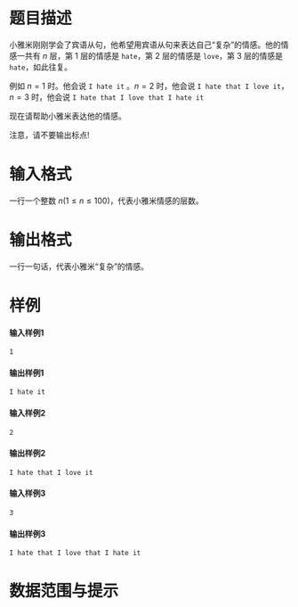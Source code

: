 
# 题目描述

  小雅米刚刚学会了宾语从句，他希望用宾语从句来表达自己“复杂”的情感。他的情感一共有 $n$ 层，第 $1$ 层的情感是 `hate`，第 $2$ 层的情感是 `love`，第 $3$ 层的情感是 `hate`，如此往复。

例如 $n=1$ 时。他会说 `I hate it` 。$n=2$ 时，他会说 `I hate that I love it`，$n=3$ 时，他会说 `I hate that I love that I hate it`

现在请帮助小雅米表达他的情感。

注意，请不要输出标点!

# 输入格式

一行一个整数 $n(1\leq n \leq 100)$，代表小雅米情感的层数。

# 输出格式

一行一句话，代表小雅米“复杂”的情感。

# 样例

#### 输入样例1

```plain
1
```

#### 输出样例1

```plain
I hate it
```

#### 输入样例2

```plain
2
```

#### 输出样例2

```plain
I hate that I love it
```

#### 输入样例3

```plain
3
```

#### 输出样例3

```plain
I hate that I love that I hate it
```

# 数据范围与提示



